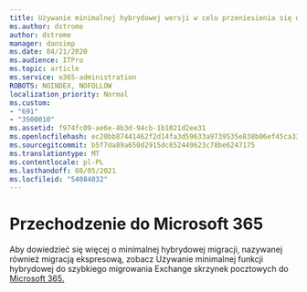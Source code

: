 ```yaml
---
title: Używanie minimalnej hybrydowej wersji w celu przeniesienia się do firmy Microsoft
ms.author: dstrome
author: dstrome
manager: dansimp
ms.date: 04/21/2020
ms.audience: ITPro
ms.topic: article
ms.service: o365-administration
ROBOTS: NOINDEX, NOFOLLOW
localization_priority: Normal
ms.custom:
- "691"
- "3500010"
ms.assetid: f974fc09-ae6e-4b3d-94cb-1b1021d2ee31
ms.openlocfilehash: ec20bb87441462f2d14fa3d59633a9739535e838b06ef45ca33082a9c018d55c
ms.sourcegitcommit: b5f7da89a650d2915dc652449623c78be6247175
ms.translationtype: MT
ms.contentlocale: pl-PL
ms.lasthandoff: 08/05/2021
ms.locfileid: "54084032"
---
```

# <a name="using-minimal-hybrid-to-move-to-microsoft-365"></a>Przechodzenie do Microsoft 365

Aby dowiedzieć się więcej o minimalnej hybrydowej migracji, nazywanej również migracją ekspresową, zobacz Używanie minimalnej funkcji hybrydowej do szybkiego migrowania Exchange skrzynek pocztowych do [Microsoft 365.](https://docs.microsoft.com/Exchange/mailbox-migration/use-minimal-hybrid-to-quickly-migrate)
